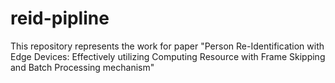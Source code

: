 # reid-pipline
This repository represents the work for paper "Person Re-Identification with Edge Devices: Effectively utilizing Computing Resource with Frame Skipping and Batch Processing mechanism"
